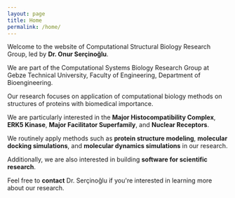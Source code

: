 ```yaml
---
layout: page
title: Home
permalink: /home/
---
```


Welcome to the website of Computational Structural Biology Research Group, led by **Dr. Onur Serçinoğlu**.

We are part of the Computational Systems Biology Research Group at Gebze Technical University, Faculty of Engineering, Department of Bioengineering. 

Our research focuses on application of computational biology methods on structures of proteins with biomedical importance. 

We are particularly interested in the **Major Histocompatibility Complex**, **ERK5 Kinase**, **Major Facilitator Superfamily**, and **Nuclear Receptors**. 

We routinely apply methods such as **protein structure modeling**, **molecular docking simulations**, and **molecular dynamics simulations** in our research.

Additionally, we are also interested in building **software for scientific research**.

Feel free to **contact** Dr. Serçinoğlu if you're interested in learning more about our research.
